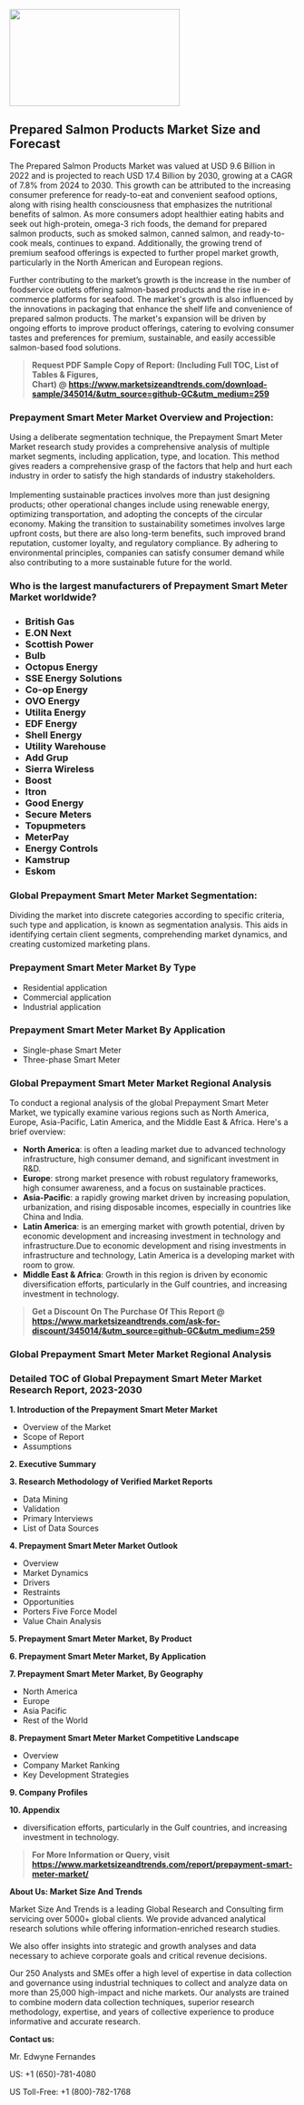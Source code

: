 <p><img class="alignnone size-medium wp-image-20088" src="https://ffe5etoiles.com/wp-content/uploads/2024/12/MST1-300x171.png" alt="" width="300" height="171" /></p><h2>Prepared Salmon Products Market Size and Forecast</h2><p>The Prepared Salmon Products Market was valued at USD 9.6 Billion in 2022 and is projected to reach USD 17.4 Billion by 2030, growing at a CAGR of 7.8% from 2024 to 2030. This growth can be attributed to the increasing consumer preference for ready-to-eat and convenient seafood options, along with rising health consciousness that emphasizes the nutritional benefits of salmon. As more consumers adopt healthier eating habits and seek out high-protein, omega-3 rich foods, the demand for prepared salmon products, such as smoked salmon, canned salmon, and ready-to-cook meals, continues to expand. Additionally, the growing trend of premium seafood offerings is expected to further propel market growth, particularly in the North American and European regions.</p><p>Further contributing to the market’s growth is the increase in the number of foodservice outlets offering salmon-based products and the rise in e-commerce platforms for seafood. The market's growth is also influenced by the innovations in packaging that enhance the shelf life and convenience of prepared salmon products. The market's expansion will be driven by ongoing efforts to improve product offerings, catering to evolving consumer tastes and preferences for premium, sustainable, and easily accessible salmon-based food solutions.</p></p><blockquote id="" class=""><strong>Request PDF Sample Copy of Report: (Including Full TOC, List of Tables &amp; Figures, Chart)&nbsp;@&nbsp;<strong><a href="https://www.marketsizeandtrends.com/download-sample/345014/&utm_source=github-GC&utm_medium=259" target="_blank">https://www.marketsizeandtrends.com/download-sample/345014/&utm_source=github-GC&utm_medium=259</a></strong></strong></blockquote><h3 id="" class="">Prepayment Smart Meter Market&nbsp;Overview and Projection:</h3><p id="" class="">Using a deliberate segmentation technique, the Prepayment Smart Meter Market research study provides a comprehensive analysis of multiple market segments, including application, type, and location. This method gives readers a comprehensive grasp of the factors that help and hurt each industry in order to satisfy the high standards of industry stakeholders. <br /> <br />Implementing sustainable practices involves more than just designing products; other operational changes include using renewable energy, optimizing transportation, and adopting the concepts of the circular economy. Making the transition to sustainability sometimes involves large upfront costs, but there are also long-term benefits, such improved brand reputation, customer loyalty, and regulatory compliance. By adhering to environmental principles, companies can satisfy consumer demand while also contributing to a more sustainable future for the world.</p><h3 id="" class="">Who is the largest manufacturers of&nbsp;Prepayment Smart Meter Market worldwide?</h3><h3 class=""><p><ul><li>British Gas </li><li> E.ON Next </li><li> Scottish Power </li><li> Bulb </li><li> Octopus Energy </li><li> SSE Energy Solutions </li><li> Co-op Energy </li><li> OVO Energy </li><li> Utilita Energy </li><li> EDF Energy </li><li> Shell Energy </li><li> Utility Warehouse </li><li> Add Grup </li><li> Sierra Wireless </li><li> Boost </li><li> Itron </li><li> Good Energy </li><li> Secure Meters </li><li> Topupmeters </li><li> MeterPay </li><li> Energy Controls </li><li> Kamstrup </li><li> Eskom</li></ul></p></h3><h3 id="" class="">Global&nbsp;Prepayment Smart Meter Market Segmentation:</h3><p id="" class="">Dividing the market into discrete categories according to specific criteria, such type and application, is known as segmentation analysis. This aids in identifying certain client segments, comprehending market dynamics, and creating customized marketing plans.</p><h3 id="" class="">Prepayment Smart Meter Market&nbsp;By Type</h3><p><p><ul><li>Residential application</li><li> Commercial application</li><li> Industrial application</p></li></ul></p></p><h3 id="" class="">Prepayment Smart Meter Market&nbsp;By Application</h3><p class=""><p><ul><li>Single-phase Smart Meter</li><li> Three-phase Smart Meter</li></ul></p></p><h3 id="" class="">Global Prepayment Smart Meter Market Regional Analysis</h3><p id="" class="">To conduct a regional analysis of the global Prepayment Smart Meter Market, we typically examine various regions such as North America, Europe, Asia-Pacific, Latin America, and the Middle East &amp; Africa. Here's a brief overview:</p><ul><li><strong>North America</strong>: is often a leading market due to advanced technology infrastructure, high consumer demand, and significant investment in R&amp;D.</li><li><strong>Europe</strong>: strong market presence with robust regulatory frameworks, high consumer awareness, and a focus on sustainable practices.</li><li><strong>Asia-Pacific</strong>: a rapidly growing market driven by increasing population, urbanization, and rising disposable incomes, especially in countries like China and India.</li><li><strong>Latin America</strong>: is an emerging market with growth potential, driven by economic development and increasing investment in technology and infrastructure.Due to economic development and rising investments in infrastructure and technology, Latin America is a developing market with room to grow.</li><li><strong>Middle East &amp; Africa</strong>: Growth in this region is driven by economic diversification efforts, particularly in the Gulf countries, and increasing investment in technology.</li></ul><blockquote id="" class=""><strong>Get a Discount On The Purchase Of This Report @ <strong><a href="https://www.marketsizeandtrends.com/ask-for-discount/345014/&utm_source=github-GC&utm_medium=259" target="_blank">https://www.marketsizeandtrends.com/ask-for-discount/345014/&utm_source=github-GC&utm_medium=259</a></strong></strong></blockquote><h3 id="" class="">Global Prepayment Smart Meter Market Regional Analysis</h3><h3 id="" class="">Detailed TOC of Global Prepayment Smart Meter Market Research Report, 2023-2030</h3><p id="" class=""><strong>1. Introduction of the Prepayment Smart Meter Market</strong></p><ul><li>Overview of the Market</li><li>Scope of Report</li><li>Assumptions</li></ul><p id="" class=""><strong>2. Executive Summary</strong></p><p id="" class=""><strong>3. Research Methodology of Verified Market Reports</strong></p><ul><li>Data Mining</li><li>Validation</li><li>Primary Interviews</li><li>List of Data Sources</li></ul><p id="" class=""><strong>4. Prepayment Smart Meter Market Outlook</strong></p><ul><li>Overview</li><li>Market Dynamics</li><li>Drivers</li><li>Restraints</li><li>Opportunities</li><li>Porters Five Force Model</li><li>Value Chain Analysis</li></ul><p id="" class=""><strong>5. Prepayment Smart Meter Market, By Product</strong></p><p id="" class=""><strong>6. Prepayment Smart Meter Market, By Application</strong></p><p id="" class=""><strong>7. Prepayment Smart Meter Market, By Geography</strong></p><ul><li>North America</li><li>Europe</li><li>Asia Pacific</li><li>Rest of the World</li></ul><p id="" class=""><strong>8. Prepayment Smart Meter Market Competitive Landscape</strong></p><ul><li>Overview</li><li>Company Market Ranking</li><li>Key Development Strategies</li></ul><p id="" class=""><strong>9. Company Profiles</strong></p><p id="" class=""><strong>10. Appendix</strong></p><ul><li>diversification efforts, particularly in the Gulf countries, and increasing investment in technology.</li></ul><blockquote id="" class=""><strong>For More Information or Query, visit <strong><strong><a href="https://www.marketsizeandtrends.com/report/prepayment-smart-meter-market/" target="_blank">https://www.marketsizeandtrends.com/report/prepayment-smart-meter-market/</a></strong></strong></strong></blockquote><p id="" class=""><strong>About Us: Market Size And Trends</strong></p><p id="" class="">Market Size And Trends is a leading Global Research and Consulting firm servicing over 5000+ global clients. We provide advanced analytical research solutions while offering information-enriched research studies.</p><p id="" class="">We also offer insights into strategic and growth analyses and data necessary to achieve corporate goals and critical revenue decisions.</p><p id="" class="">Our 250 Analysts and SMEs offer a high level of expertise in data collection and governance using industrial techniques to collect and analyze data on more than 25,000 high-impact and niche markets. Our analysts are trained to combine modern data collection techniques, superior research methodology, expertise, and years of collective experience to produce informative and accurate research.</p><p id="" class=""><strong>Contact us:</strong></p><p id="" class="">Mr. Edwyne Fernandes</p><p id="" class="">US: +1 (650)-781-4080</p><p id="" class="">US Toll-Free: +1 (800)-782-1768</p>
